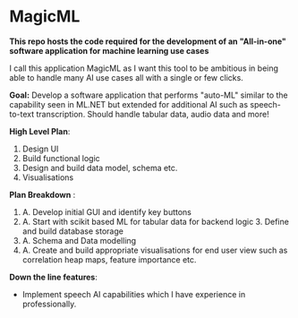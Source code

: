 # MagicML

**This repo hosts the code required for the development of an "All-in-one" software application for machine learning use cases**

I call this application MagicML as I want this tool to be ambitious in being able to handle many AI use cases all with a single or few clicks.

**Goal:**
Develop a software application that performs "auto-ML" similar to the capability seen in ML.NET but extended for additional AI such as speech-to-text transcription.
Should handle tabular data, audio data and more!

**High Level Plan**:
1. Design UI 
2. Build functional logic 
3. Design and build data model, schema etc. 
4. Visualisations

**Plan Breakdown** : 
1.  A. Develop initial GUI and identify key buttons 
2.  A. Start with scikit based ML for tabular data for backend logic 3. Define and build database storage
3.  A. Schema and Data modelling 
4.  A. Create and build appropriate visualisations for end user view such as correlation heap maps, feature importance etc.

**Down the line features**: 
- Implement speech AI capabilities which I have experience in professionally.
